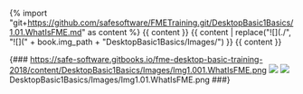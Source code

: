 {% import "git+https://github.com/safesoftware/FMETraining.git/DesktopBasic1Basics/1.01.WhatIsFME.md" as content %}
{{ content }}
{{ content | replace("![](./", "![](" + book.img_path + "DesktopBasic1Basics/Images/") }}
{{ content }}

{###
https://safe-software.gitbooks.io/fme-desktop-basic-training-2018/content/DesktopBasic1Basics/Images/Img1.001.WhatIsFME.png
![](./DesktopBasic1Basics/Images/Img1.001.WhatIsFME.png)
![](https://github.com/safesoftware/FMETraining/blob/master/DesktopBasic1Basics/Images/Img1.001.WhatIsFME.png)
DesktopBasic1Basics/Images/Img1.01.WhatIsFME.png
###}

